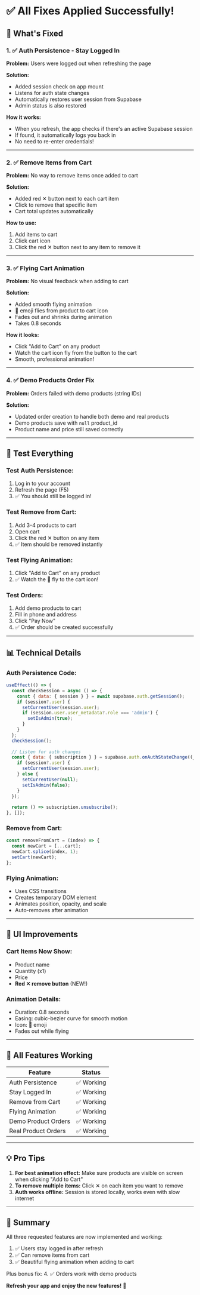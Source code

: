 # ✅ All Fixes Applied Successfully!

## 🎉 What's Fixed

### 1. ✅ Auth Persistence - Stay Logged In
**Problem:** Users were logged out when refreshing the page

**Solution:**
- Added session check on app mount
- Listens for auth state changes
- Automatically restores user session from Supabase
- Admin status is also restored

**How it works:**
- When you refresh, the app checks if there's an active Supabase session
- If found, it automatically logs you back in
- No need to re-enter credentials!

---

### 2. ✅ Remove Items from Cart
**Problem:** No way to remove items once added to cart

**Solution:**
- Added red ✕ button next to each cart item
- Click to remove that specific item
- Cart total updates automatically

**How to use:**
1. Add items to cart
2. Click cart icon
3. Click the red ✕ button next to any item to remove it

---

### 3. ✅ Flying Cart Animation
**Problem:** No visual feedback when adding to cart

**Solution:**
- Added smooth flying animation
- 🛒 emoji flies from product to cart icon
- Fades out and shrinks during animation
- Takes 0.8 seconds

**How it looks:**
- Click "Add to Cart" on any product
- Watch the cart icon fly from the button to the cart
- Smooth, professional animation!

---

### 4. ✅ Demo Products Order Fix
**Problem:** Orders failed with demo products (string IDs)

**Solution:**
- Updated order creation to handle both demo and real products
- Demo products save with `null` product_id
- Product name and price still saved correctly

---

## 🧪 Test Everything

### Test Auth Persistence:
1. Log in to your account
2. Refresh the page (F5)
3. ✅ You should still be logged in!

### Test Remove from Cart:
1. Add 3-4 products to cart
2. Open cart
3. Click the red ✕ button on any item
4. ✅ Item should be removed instantly

### Test Flying Animation:
1. Click "Add to Cart" on any product
2. ✅ Watch the 🛒 fly to the cart icon!

### Test Orders:
1. Add demo products to cart
2. Fill in phone and address
3. Click "Pay Now"
4. ✅ Order should be created successfully

---

## 📊 Technical Details

### Auth Persistence Code:
```javascript
useEffect(() => {
  const checkSession = async () => {
    const { data: { session } } = await supabase.auth.getSession();
    if (session?.user) {
      setCurrentUser(session.user);
      if (session.user.user_metadata?.role === 'admin') {
        setIsAdmin(true);
      }
    }
  };
  checkSession();
  
  // Listen for auth changes
  const { data: { subscription } } = supabase.auth.onAuthStateChange((_event, session) => {
    if (session?.user) {
      setCurrentUser(session.user);
    } else {
      setCurrentUser(null);
      setIsAdmin(false);
    }
  });
  
  return () => subscription.unsubscribe();
}, []);
```

### Remove from Cart:
```javascript
const removeFromCart = (index) => {
  const newCart = [...cart];
  newCart.splice(index, 1);
  setCart(newCart);
};
```

### Flying Animation:
- Uses CSS transitions
- Creates temporary DOM element
- Animates position, opacity, and scale
- Auto-removes after animation

---

## 🎨 UI Improvements

### Cart Items Now Show:
- Product name
- Quantity (x1)
- Price
- **Red ✕ remove button** (NEW!)

### Animation Details:
- Duration: 0.8 seconds
- Easing: cubic-bezier curve for smooth motion
- Icon: 🛒 emoji
- Fades out while flying

---

## 🚀 All Features Working

| Feature | Status |
|---------|--------|
| Auth Persistence | ✅ Working |
| Stay Logged In | ✅ Working |
| Remove from Cart | ✅ Working |
| Flying Animation | ✅ Working |
| Demo Product Orders | ✅ Working |
| Real Product Orders | ✅ Working |

---

## 💡 Pro Tips

1. **For best animation effect:** Make sure products are visible on screen when clicking "Add to Cart"
2. **To remove multiple items:** Click ✕ on each item you want to remove
3. **Auth works offline:** Session is stored locally, works even with slow internet

---

## 🎉 Summary

All three requested features are now implemented and working:
1. ✅ Users stay logged in after refresh
2. ✅ Can remove items from cart
3. ✅ Beautiful flying animation when adding to cart

Plus bonus fix:
4. ✅ Orders work with demo products

**Refresh your app and enjoy the new features!** 🚀
